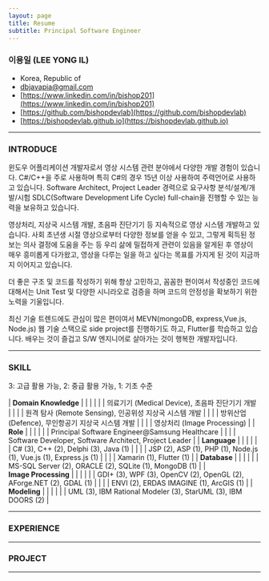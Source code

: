 ```yaml
---
layout: page
title: Resume
subtitle: Principal Software Engineer
---
```


<style>
tr, td, th {
   border: none!important;
   background-color:transparent!important;
}
</style>

### 이용일 (LEE YONG IL)

* Korea, Republic of
* [dbjavapia@gmail.com](dbjavapia@gmail.com)
* [https://www.linkedin.com/in/bishop201](https://www.linkedin.com/in/bishop201)
* [https://github.com/bishopdevlab](https://github.com/bishopdevlab)
* [https://bishopdevlab.github.io](https://bishopdevlab.github.io)

***

### INTRODUCE

윈도우 어플리케이션 개발자로서 영상 시스템 관련 분야에서 다양한 개발 경험이 있습니다. C#/C++을 주로 사용하며 특히 C#의 경우 15년 이상 사용하여 주력언어로 사용하고 있습니다. Software Architect, Project Leader 경력으로 요구사항 분석/설계/개발/시험 SDLC(Software Development Life Cycle) full-chain을 진행할 수 있는 능력을 보유하고 있습니다.

영상처리, 지상국 시스템 개발, 초음파 진단기기 등 지속적으로 영상 시스템 개발하고 있습니다. 사회 초년생 시절 영상으로부터 다양한 정보를 얻을 수 있고, 그렇게 획득된 정보는 의사 결정에 도움을 주는 등 우리 삶에 밀접하게 관련이 있음을 알게된 후 영상이 매우 흥미롭게 다가왔고, 영상을 다루는 일을 하고 싶다는 목표를 가지게 된 것이 지금까지 이어지고 있습니다.

더 좋은 구조 및 코드를 작성하기 위해 항상 고민하고, 꼼꼼한 편이여서 작성중인 코드에 대해서는 Unit Test 및 다양한 시니라오로 검증을 하며 코드의 안정성을 확보하기 위한 노력을 기울입니다.

최신 기술 트렌드에도 관심이 많은 편이여서 MEVN(mongoDB, express,Vue.js, Node.js) 웹 기술 스택으로 side project를 진행하기도 하고, Flutter를 학습하고 있습니다. 배우는 것이 즐겁고 S/W 엔지니어로 살아가는 것이 행복한 개발자입니다.

***

### SKILL

3: 고급 활용 가능, 2: 중급 활용 가능, 1: 기초 수준

| **Domain&nbsp;Knowledge** | | |
| | | 의료기기 (Medical Device), 초음파 진단기기 개발 |
| | | 원격 탐사 (Remote Sensing), 인공위성 지상국 시스템 개발 |
| | | 방위산업 (Defence), 무인항공기 지상국 시스템 개발 |
| | | 영상처리 (Image Processing) |
| **Role** | | |
| | | Principal Software Engineer@Samsung Healthcare |
| | | Software Developer, Software Architect, Project Leader |
| **Language** | | |
| | | C# (3), C++ (2), Delphi (3), Java (1) |
| | | JSP (2), ASP (1), PHP (1), Node.js (1), Vue.js (1), Express.js (1) |
| | | Xamarin (1), Flutter (1) |
| **Database** | | |
| | | MS-SQL Server (2), ORACLE (2), SQLite (1), MongoDB (1) |
| **Image&nbsp;Processing** | | |
| | | GDI+ (3), WPF (3), OpenCV (2), OpenGL (2), AForge.NET (2), GDAL (1)  |
| | | ENVI (2), ERDAS IMAGINE (1), ArcGIS (1) |
| **Modeling** | | |
| | | UML (3), IBM Rational Modeler (3), StarUML (3), IBM DOORS (2) |

***

### EXPERIENCE

***

### PROJECT

***
